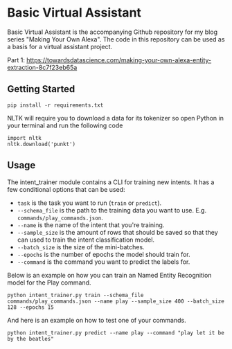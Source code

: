 # Basic Virtual Assistant

Basic Virtual Assistant is the accompanying Github repository for my blog series "Making Your Own Alexa". The code in this repository can be used as a basis for a virtual assistant project.

Part 1: https://towardsdatascience.com/making-your-own-alexa-entity-extraction-8c7f23eb65a

## Getting Started

```
pip install -r requirements.txt
```

NLTK will require you to download a data for its tokenizer so open Python in your terminal and run the following code

```
import nltk
nltk.download('punkt')
```

## Usage

The intent_trainer module contains a CLI for training new intents. It has a few conditional options that can be used:

* `task` is the task you want to run (`train` or `predict`).
* `--schema_file` is the path to the training data you want to use. E.g. `commands/play_commands.json`.
* `--name` is the name of the intent that you're training.
* `--sample_size` is the amount of rows that should be saved so that they can used to train the intent classification model.
* `--batch_size` is the size of the mini-batches.
* `--epochs` is the number of epochs the model should train for.
* `--command` is the command you want to predict the labels for.

Below is an example on how you can train an Named Entity Recognition model for the Play command.

```
python intent_trainer.py train --schema_file commands/play_commands.json --name play --sample_size 400 --batch_size 128 --epochs 15
```

And here is an example on how to test one of your commands.

```
python intent_trainer.py predict --name play --command "play let it be by the beatles"
```




